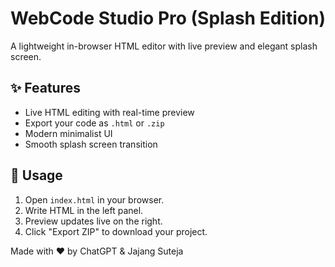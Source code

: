 # WebCode Studio Pro (Splash Edition)

A lightweight in-browser HTML editor with live preview and elegant splash screen.

## ✨ Features
- Live HTML editing with real-time preview
- Export your code as `.html` or `.zip`
- Modern minimalist UI
- Smooth splash screen transition

## 🚀 Usage
1. Open `index.html` in your browser.
2. Write HTML in the left panel.
3. Preview updates live on the right.
4. Click "Export ZIP" to download your project.

Made with ❤️ by ChatGPT & Jajang Suteja
